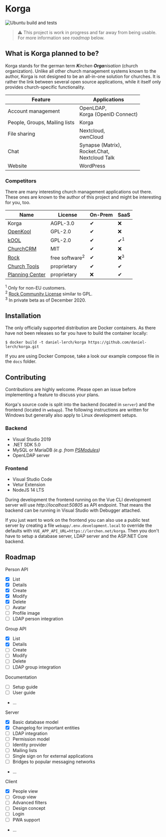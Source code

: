 # Korga

![Ubuntu build and tests](https://github.com/daniel-lerch/korga/workflows/Ubuntu%20build%20and%20tests/badge.svg)

> ⚠ This project is work in progress and far away from being usable. For more information see _roadmap_ below.

## What is Korga planned to be?

Korga stands for the german term _**K**irchen **Orga**nisation_ (church organization).
Unlike all other church management systems known to the author, Korga is not designed to be an all-in-one solution for churches.
It is rather the link between several open source applications, while it itself only provides church-specific functionality.

| Feature | Applications |
|---|---|
| Account management | OpenLDAP,<br>Korga (OpenID Connect) |
| People, Groups, Mailing lists | Korga |
| File sharing | Nextcloud,<br>ownCloud |
| Chat | Synapse (Matrix),<br>Rocket.Chat,<br>Nextcloud Talk |
| Website | WordPress |

### Competitors

There are many interesting church management applications out there. These ones are known to the author of this project and might be interesting for you, too.

| Name | License | On-Prem | SaaS |
|---|---|---|---|
| Korga | AGPL-3.0 | ✔ | ❌ |
| [OpenKool](https://github.com/daniel-lerch/openkool) | GPL-2.0 | ✔ | ❌ |
| [kOOL](https://churchtool.org) | GPL-2.0 | ✔ | ✔<sup>1</sup> |
| [ChurchCRM](http://www.churchcrm.io) | MIT | ✔ | ❌ |
| [Rock](https://www.rockrms.com) | free software<sup>2</sup> | ✔ | ❌<sup>3</sup> |
| [Church Tools](https://www.church.tools) | proprietary | ✔ | ✔ |
| [Planning Center](https://www.planningcenter.com) | proprietary | ❌ | ✔ |

<sup>1</sup> Only for non-EU customers.  
<sup>2</sup> [Rock Community License](https://www.rockrms.com/license) similar to GPL.  
<sup>3</sup> In private beta as of December 2020.

## Installation

The only officially supported distribution are Docker containers. As there have not been releases so far you have to build the container locally:

```
$ docker build -t daniel-lerch/korga https://github.com/daniel-lerch/korga.git
```

If you are using Docker Compose, take a look our example compose file in the `docs` folder.

## Contributing

Contributions are highly welcome. Please open an issue before implementing a feature to discuss your plans.

Korga's source code is split into the backend (located in `server`) and the frontend (located in `webapp`).
The following instructions are written for Windows but generally also apply to Linux development setups.

### Backend
- Visual Studio 2019
- .NET SDK 5.0
- MySQL or MariaDB _(e.g. from [PSModules](https://github.com/daniel-lerch/psmodules))_
- OpenLDAP server

### Frontend
- Visual Studio Code
- Vetur Extension
- NodeJS 14 LTS

During development the frontend running on the Vue CLI development server will use _http://localhost:50805_ as API endpoint.
That means the backend can be running in Visual Studio with Debugger attached.

If you just want to work on the frontend you can also use a public test server by creating a file `webapp/.env.development.local`
to override the defaults with `VUE_APP_API_URL=https://lerchen.net/korga`.
Then you don't have to setup a database server, LDAP server and the ASP.NET Core backend.

## Roadmap

Person API
- [x] List
- [x] Details
- [x] Create
- [x] Modify
- [x] Delete
- [ ] Avatar
- [ ] Profile image
- [ ] LDAP person integration

Group API
- [x] List
- [x] Details
- [ ] Create
- [ ] Modify
- [ ] Delete
- [ ] LDAP group integration

Documentation
- [ ] Setup guide
- [ ] User guide 
- ...

Server
- [x] Basic database model
- [x] Changelog for important entities
- [ ] LDAP integration
- [ ] Permission model
- [ ] Identity provider
- [ ] Mailing lists
- [ ] Single sign on for external applications
- [ ] Bridges to popular messaging networks
- ...

Client
- [x] People view
- [ ] Group view
- [ ] Advanced filters
- [ ] Design concept
- [ ] Login
- [ ] PWA support
- ...
